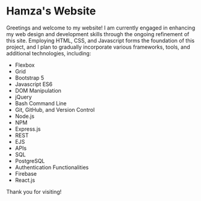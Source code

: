 # Hamza's Website

Greetings and welcome to my website! I am currently engaged in enhancing my web design and development skills through the ongoing refinement of this site. Employing HTML, CSS, and Javascript forms the foundation of this project, and I plan to gradually incorporate various frameworks, tools, and additional technologies, including:

- Flexbox
- Grid
- Bootstrap 5
- Javascript ES6
- DOM Manipulation
- jQuery
- Bash Command Line
- Git, GitHub, and Version Control
- Node.js
- NPM
- Express.js
- REST
- EJS
- APIs
- SQL
- PostgreSQL
- Authentication Functionalities
- Firebase
- React.js

Thank you for visiting!


